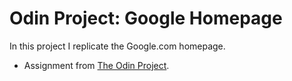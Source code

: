 # Odin Project: Google Homepage

In this project I replicate the Google.com homepage.
- Assignment from [The Odin Project](https://www.theodinproject.com/courses/foundations/lessons/html-css).
